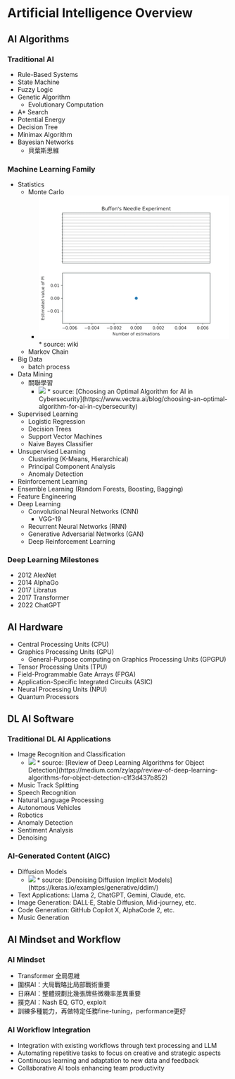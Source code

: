 
# Artificial Intelligence Overview

## AI Algorithms

### Traditional AI
- Rule-Based Systems
- State Machine
- Fuzzy Logic
- Genetic Algorithm
  - Evolutionary Computation
- A* Search
- Potential Energy
- Decision Tree
- Minimax Algorithm
- Bayesian Networks
  * 貝葉斯思維

### Machine Learning Family
- Statistics
  * Monte Carlo
    * <img src="./Buffon_needle_experiment_compressed.gif"> 
      * source: wiki
  * Markov Chain
- Big Data
  * batch process
- Data Mining
  * 關聯學習
    * <img src="https://assets-global.website-files.com/64e50cbe2b6f932c04238c14/65169704b0cad9ac293583b2_620d66797b1a6e206c229ca7_Deep-learning-Cartesian-coordinate-and-polar-system.jpeg">  
      * source: [Choosing an Optimal Algorithm for AI in Cybersecurity](https://www.vectra.ai/blog/choosing-an-optimal-algorithm-for-ai-in-cybersecurity)
- Supervised Learning
  - Logistic Regression
  - Decision Trees
  - Support Vector Machines
  - Naive Bayes Classifier
- Unsupervised Learning
  - Clustering (K-Means, Hierarchical)
  - Principal Component Analysis
  - Anomaly Detection
- Reinforcement Learning
- Ensemble Learning (Random Forests, Boosting, Bagging)
- Feature Engineering
- Deep Learning
  - Convolutional Neural Networks (CNN)
    * VGG-19
  - Recurrent Neural Networks (RNN)
  - Generative Adversarial Networks (GAN)
  - Deep Reinforcement Learning

### Deep Learning Milestones
- 2012 AlexNet
- 2014 AlphaGo
- 2017 Libratus
- 2017 Transformer
- 2022 ChatGPT

## AI Hardware
- Central Processing Units (CPU)
- Graphics Processing Units (GPU)
  - General-Purpose computing on Graphics Processing Units (GPGPU)
- Tensor Processing Units (TPU)
- Field-Programmable Gate Arrays (FPGA)
- Application-Specific Integrated Circuits (ASIC)
- Neural Processing Units (NPU)
- Quantum Processors

## DL AI Software

### Traditional DL AI Applications
- Image Recognition and Classification
  * <img src="https://miro.medium.com/v2/1*Hz6t-tokG1niaUfmcysusw.jpeg" height="400">  
    * source: [Review of Deep Learning Algorithms for Object Detection](https://medium.com/zylapp/review-of-deep-learning-algorithms-for-object-detection-c1f3d437b852)
- Music Track Splitting
- Speech Recognition
- Natural Language Processing
- Autonomous Vehicles
- Robotics
- Anomaly Detection
- Sentiment Analysis
- Denoising

### AI-Generated Content (AIGC)
- Diffusion Models
  * <img src="https://i.imgur.com/kRXOGzd.gif" height="400">  
    * source: [Denoising Diffusion Implicit Models](https://keras.io/examples/generative/ddim/)
- Text Applications: Llama 2, ChatGPT, Gemini, Claude, etc.
- Image Generation: DALL·E, Stable Diffusion, Mid-journey, etc.
- Code Generation: GitHub Copilot X, AlphaCode 2, etc.
- Music Generation

## AI Mindset and Workflow

### AI Mindset
- Transformer 全局思維
- 圍棋AI：大局戰略比局部戰術重要
- 日麻AI：整體規劃比幾張牌些微機率差異重要
- 撲克AI：Nash EQ, GTO, exploit
- 訓練多種能力，再做特定任務fine-tuning，performance更好

### AI Workflow Integration
- Integration with existing workflows through text processing and LLM
- Automating repetitive tasks to focus on creative and strategic aspects
- Continuous learning and adaptation to new data and feedback
- Collaborative AI tools enhancing team productivity
